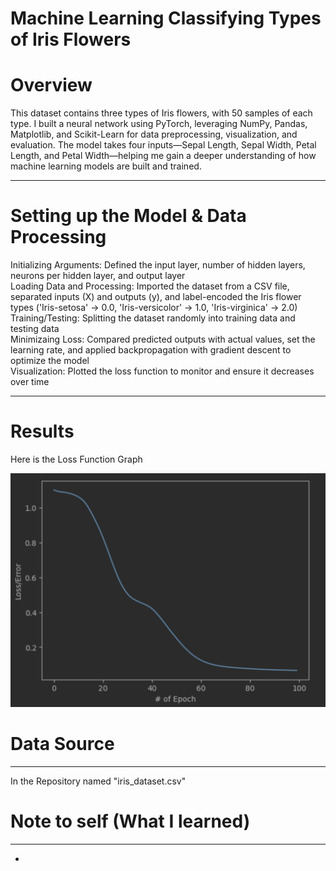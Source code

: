 # Machine Learning Classifying Types of Iris Flowers
# Overview
This dataset contains three types of Iris flowers, with 50 samples of each type. I built a neural network using PyTorch, leveraging NumPy, Pandas, Matplotlib, and Scikit-Learn for data preprocessing, visualization, and evaluation. The model takes four inputs—Sepal Length, Sepal Width, Petal Length, and Petal Width—helping me gain a deeper understanding of how machine learning models are built and trained.
___
# Setting up the Model & Data Processing
Initializing Arguments: Defined the input layer, number of hidden layers, neurons per hidden layer, and output layer  
Loading Data and Processing: Imported the dataset from a CSV file, separated inputs (X) and outputs (y), and label-encoded the Iris flower types ('Iris-setosa' → 0.0, 'Iris-versicolor' → 1.0, 'Iris-virginica' → 2.0)  
Training/Testing: Splitting the dataset randomly into training data and testing data  
Minimizaing Loss: Compared predicted outputs with actual values, set the learning rate, and applied backpropagation with gradient descent to optimize the model  
Visualization: Plotted the loss function to monitor and ensure it decreases over time  
___
# Results
Here is the Loss Function Graph

![Error-Epoch](images/lossepo.png)

# Data Source
___
In the Repository named "iris_dataset.csv"



# Note to self (What I learned)
___
- 
